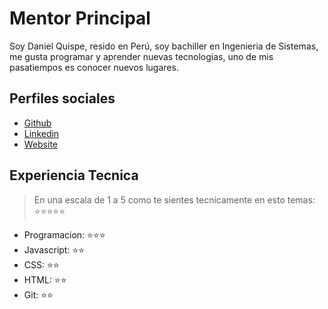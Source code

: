 # Mentor Principal

Soy Daniel Quispe, resido en Perú, soy bachiller en Ingenieria de Sistemas, me gusta programar y aprender nuevas tecnologias, uno de mis pasatiempos es conocer nuevos lugares.

## Perfiles sociales

- [Github](https://github.com/danielfelipeq/)
- [Linkedin](https://www.linkedin.com/in/daniel-felipe-quispe/)
- [Website](https://gogole.com/)

## Experiencia Tecnica
> En una escala de 1 a 5 como te sientes tecnicamente en esto temas:  ⭐️⭐️⭐️⭐️⭐️

- Programacion: ⭐️⭐️⭐️
- Javascript: ⭐️⭐️
- CSS: ⭐️⭐️
- HTML: ⭐️⭐️
- Git: ⭐️⭐️
